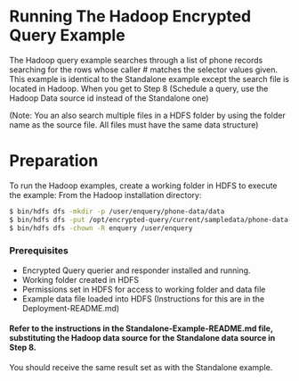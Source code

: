 # Running The Hadoop Encrypted Query Example

The Hadoop query example searches through a list of phone records searching for the rows whose caller # matches the selector values given.  This example is identical to the Standalone example except the search file is located in Hadoop.  When you get to Step 8 (Schedule a query, use the Hadoop Data source id instead of the Standalone one)

(Note: You an also search multiple files in a HDFS folder by using the folder name as the source file.  All files must have the same data structure)

# Preparation
To run the Hadoop examples, create a working folder in HDFS to execute the example:
From the Hadoop installation directory:
 
``` sh
$ bin/hdfs dfs -mkdir -p /user/enquery/phone-data/data
$ bin/hdfs dfs -put /opt/encrypted-query/current/sampledata/phone-data-5K.json /user/enquery/phone-data/data/
$ bin/hdfs dfs -chown -R enquery /user/enquery
```

### Prerequisites
* Encrypted Query querier and responder installed and running.
* Working folder created in HDFS
* Permissions set in HDFS for access to working folder and data file
* Example data file loaded into HDFS (Instructions for this are in the Deployment-README.md)


#### Refer to the instructions in the Standalone-Example-README.md file, substituting the Hadoop data source for the Standalone data source in Step 8.
You should receive the same result set as with the Standalone example.


